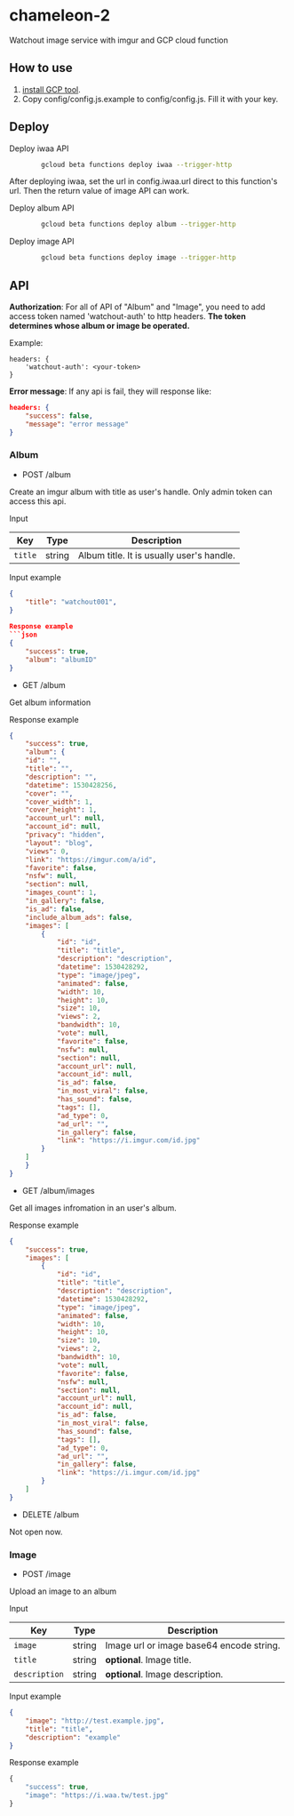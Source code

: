 # chameleon-2
Watchout image service with imgur and GCP cloud function



## How to use

[tutorial]: https://cloud.google.com/functions/docs/quickstart
[code]: index.js
1. [install GCP tool][tutorial].
2. Copy config/config.js.example to config/config.js. Fill it with your key.



## Deploy


Deploy iwaa API
```bash
        gcloud beta functions deploy iwaa --trigger-http
```
After deploying iwaa, set the url in config.iwaa.url direct to this function's url. Then the return value of image API can work.

Deploy album API
```bash
        gcloud beta functions deploy album --trigger-http
```
Deploy image API
```bash
        gcloud beta functions deploy image --trigger-http
```

## API

**Authorization**: For all of API of "Album" and "Image", you need to add access token named 'watchout-auth' to http headers. **The token determines whose album or image be operated.**

Example:
```json=
headers: {
    'watchout-auth': <your-token>
}
```

**Error message**: If any api is fail, they will response like:

```json
headers: {
    "success": false,
    "message": "error message"
}
```


### Album

- POST /album
 
 Create an imgur album with title as user's handle. Only admin token can access this api.
 
 Input

| Key | Type | Description |
| --- | --- | --- |
| `title` | string | Album title. It is usually user's handle.|

Input example
```json
{
	"title": "watchout001",
}
  
Response example
```json
{
    "success": true,
    "album": "albumID"
}
```
  
- GET /album
  
Get album information
  
Response example
```json
{
    "success": true,
    "album": {
	"id": "",
	"title": "",
	"description": "",
	"datetime": 1530428256,
	"cover": "",
	"cover_width": 1,
	"cover_height": 1,
	"account_url": null,
	"account_id": null,
	"privacy": "hidden",
	"layout": "blog",
	"views": 0,
	"link": "https://imgur.com/a/id",
	"favorite": false,
	"nsfw": null,
	"section": null,
	"images_count": 1,
	"in_gallery": false,
	"is_ad": false,
	"include_album_ads": false,
	"images": [
	    {
	        "id": "id",
	        "title": "title",
	        "description": "description",
	        "datetime": 1530428292,
	        "type": "image/jpeg",
	        "animated": false,
	        "width": 10,
	        "height": 10,
	        "size": 10,
	        "views": 2,
	        "bandwidth": 10,
	        "vote": null,
	        "favorite": false,
	        "nsfw": null,
	        "section": null,
	        "account_url": null,
	        "account_id": null,
	        "is_ad": false,
	        "in_most_viral": false,
	        "has_sound": false,
	        "tags": [],
	        "ad_type": 0,
	        "ad_url": "",
	        "in_gallery": false,
	        "link": "https://i.imgur.com/id.jpg"
	    }
	]
    }
}
```

- GET /album/images
 
Get all images infromation in an user's album.
  
Response example
```json
{
    "success": true,
    "images": [  
        {
            "id": "id",
            "title": "title",
            "description": "description",
            "datetime": 1530428292,
            "type": "image/jpeg",
            "animated": false,
            "width": 10,
            "height": 10,
            "size": 10,
            "views": 2,
            "bandwidth": 10,
            "vote": null,
            "favorite": false,
            "nsfw": null,
            "section": null,
            "account_url": null,
            "account_id": null,
            "is_ad": false,
            "in_most_viral": false,
            "has_sound": false,
            "tags": [],
            "ad_type": 0,
            "ad_url": "",
            "in_gallery": false,
            "link": "https://i.imgur.com/id.jpg"
        }
    ]
}
```

- DELETE /album
  
Not open now.
  
### Image

- POST /image
  
Upload an image to an album
  
Input

| Key | Type | Description |
| --- | --- | --- |
| `image` | string | Image url or image base64 encode string. |
| `title` | string | **optional**. Image title. |
| `description` | string | **optional**. Image description. |

Input example
```json
{
	"image": "http://test.example.jpg",
	"title": "title",
	"description": "example"
}
```

Response example
```js
{
    "success": true,
    "image": "https://i.waa.tw/test.jpg"
}
```
